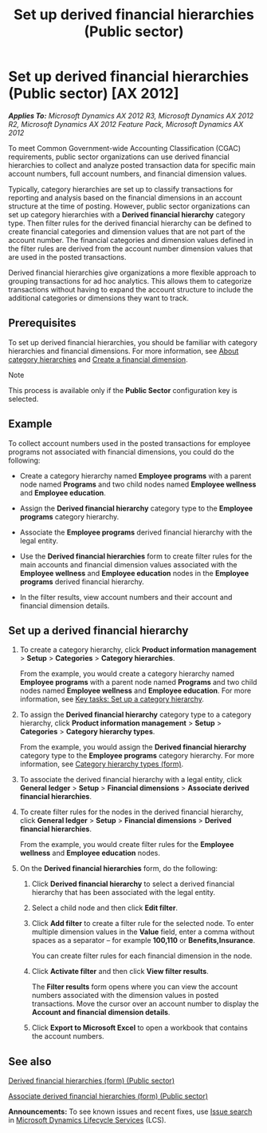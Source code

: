 ﻿---
title: Set up derived financial hierarchies (Public sector)
TOCTitle: Set up derived financial hierarchies (Public sector)
ms:assetid: cd855ad4-ddbb-4302-a038-acc3e66758f8
ms:mtpsurl: https://technet.microsoft.com/en-us/library/Hh208586(v=AX.60)
ms:contentKeyID: 36056372
ms.date: 04/18/2014
mtps_version: v=AX.60
f1_keywords:
- derived financial hierarchies
---

# Set up derived financial hierarchies (Public sector) [AX 2012]


_**Applies To:** Microsoft Dynamics AX 2012 R3, Microsoft Dynamics AX 2012 R2, Microsoft Dynamics AX 2012 Feature Pack, Microsoft Dynamics AX 2012_

To meet Common Government-wide Accounting Classification (CGAC) requirements, public sector organizations can use derived financial hierarchies to collect and analyze posted transaction data for specific main account numbers, full account numbers, and financial dimension values.

Typically, category hierarchies are set up to classify transactions for reporting and analysis based on the financial dimensions in an account structure at the time of posting. However, public sector organizations can set up category hierarchies with a **Derived financial hierarchy** category type. Then filter rules for the derived financial hierarchy can be defined to create financial categories and dimension values that are not part of the account number. The financial categories and dimension values defined in the filter rules are derived from the account number dimension values that are used in the posted transactions.

Derived financial hierarchies give organizations a more flexible approach to grouping transactions for ad hoc analytics. This allows them to categorize transactions without having to expand the account structure to include the additional categories or dimensions they want to track.

## Prerequisites

To set up derived financial hierarchies, you should be familiar with category hierarchies and financial dimensions. For more information, see [About category hierarchies](about-category-hierarchies.md) and [Create a financial dimension](create-a-financial-dimension.md).


> [!NOTE]
> <P>This process is available only if the <STRONG>Public Sector</STRONG> configuration key is selected.</P>



## Example

To collect account numbers used in the posted transactions for employee programs not associated with financial dimensions, you could do the following:

  - Create a category hierarchy named **Employee programs** with a parent node named **Programs** and two child nodes named **Employee wellness** and **Employee education**.

  - Assign the **Derived financial hierarchy** category type to the **Employee programs** category hierarchy.

  - Associate the **Employee programs** derived financial hierarchy with the legal entity.

  - Use the **Derived financial hierarchies** form to create filter rules for the main accounts and financial dimension values associated with the **Employee wellness** and **Employee education** nodes in the **Employee programs** derived financial hierarchy.

  - In the filter results, view account numbers and their account and financial dimension details.

## Set up a derived financial hierarchy

1.  To create a category hierarchy, click **Product information management** \> **Setup** \> **Categories** \> **Category hierarchies**.
    
    From the example, you would create a category hierarchy named **Employee programs** with a parent node named **Programs** and two child nodes named **Employee wellness** and **Employee education**. For more information, see [Key tasks: Set up a category hierarchy](key-tasks-set-up-a-category-hierarchy.md).

2.  To assign the **Derived financial hierarchy** category type to a category hierarchy, click **Product information management** \> **Setup** \> **Categories** \> **Category hierarchy types**.
    
    From the example, you would assign the **Derived financial hierarchy** category type to the **Employee programs** category hierarchy. For more information, see [Category hierarchy types (form)](https://technet.microsoft.com/en-us/library/hh227389\(v=ax.60\)).

3.  To associate the derived financial hierarchy with a legal entity, click **General ledger** \> **Setup** \> **Financial dimensions** \> **Associate derived financial hierarchies**.

4.  To create filter rules for the nodes in the derived financial hierarchy, click **General ledger** \> **Setup** \> **Financial dimensions** \> **Derived financial hierarchies**.
    
    From the example, you would create filter rules for the **Employee wellness** and **Employee education** nodes.

5.  On the **Derived financial hierarchies** form, do the following:
    
    1.  Click **Derived financial hierarchy** to select a derived financial hierarchy that has been associated with the legal entity.
    
    2.  Select a child node and then click **Edit filter**.
    
    3.  Click **Add filter** to create a filter rule for the selected node. To enter multiple dimension values in the **Value** field, enter a comma without spaces as a separator – for example **100,110** or **Benefits,Insurance**.
        
        You can create filter rules for each financial dimension in the node.
    
    4.  Click **Activate filter** and then click **View filter results**.
        
        The **Filter results** form opens where you can view the account numbers associated with the dimension values in posted transactions. Move the cursor over an account number to display the **Account and financial dimension details**.
    
    5.  Click **Export to Microsoft Excel** to open a workbook that contains the account numbers.

## See also

[Derived financial hierarchies (form) (Public sector)](https://technet.microsoft.com/en-us/library/hh208496\(v=ax.60\))

[Associate derived financial hierarchies (form) (Public sector)](https://technet.microsoft.com/en-us/library/hh208604\(v=ax.60\))

  
**Announcements:** To see known issues and recent fixes, use [Issue search](http://go.microsoft.com/fwlink/?linkid=389258) in [Microsoft Dynamics Lifecycle Services](http://go.microsoft.com/fwlink/?linkid=306505) (LCS).

